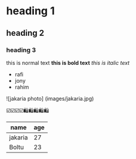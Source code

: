 # heading 1

## heading 2

### heading 3

this is normal text
**this is bold text**
_this is italic text_

- rafi
- jony
- rahim

![jakaria photo] (images/jakaria.jpg)

☑️☑️☑️☑️🛍️🛍️🛍️🛍️🛍️

|name|age|
|----|---|
|jakaria| 27|
|Boltu|23|